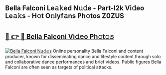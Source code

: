 ## Bella Falconi Le𝚊𝚔ed N𝚞𝚍e - Part-I2k Vi𝚍eo Le𝚊𝚔s - H𝚘t O𝚗lyf𝚊ns Ph𝚘tos Z0ZUS

# <h2><a href="http://hf0h7o.feru.top/?c=Bella+Falconi">🔗 👉 🔴 Bella Falconi Vi𝚍𝚎o Ph𝚘t𝚘𝚜</a></h2>

[![Bella Falconi Nu𝚍𝚎s](https://i.imgur.com/0TWrTi3.gif)](http://hf0h7o.feru.top/?c=Bella+Falconi)
Online personality Bella Falconi and content producer, known for disseminating dance and lifestyle content through solo and collaborative dance performances and brief videos. Public figures Bella Falconi are often seen as targets of political attacks. 
